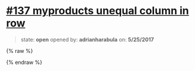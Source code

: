 # [\#137 myproducts unequal column in row](https://github.com/adrianharabula/condr/issues/137)

> state: **open** opened by: **adrianharabula** on: **5/25/2017**

{% raw %}

{% endraw %}



